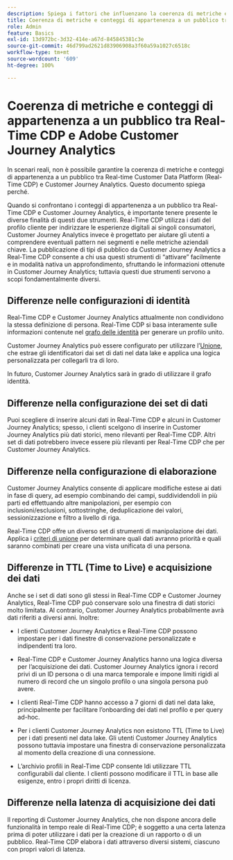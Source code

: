 ```yaml
---
description: Spiega i fattori che influenzano la coerenza di metriche e conteggi di appartenenza a un pubblico tra Real-time Customer Data Platform (Real-Time CDP) e Customer Journey Analytics.
title: Coerenza di metriche e conteggi di appartenenza a un pubblico tra Real-Time CDP e Customer Journey Analytics
role: Admin
feature: Basics
exl-id: 13d972bc-3d32-414e-a67d-845845381c3e
source-git-commit: 46d799ad2621d83906908a3f60a59a1027c6518c
workflow-type: tm+mt
source-wordcount: '609'
ht-degree: 100%

---
```



# Coerenza di metriche e conteggi di appartenenza a un pubblico tra Real-Time CDP e Adobe Customer Journey Analytics

In scenari reali, non è possibile garantire la coerenza di metriche e conteggi di appartenenza a un pubblico tra Real-time Customer Data Platform (Real-Time CDP) e Customer Journey Analytics. Questo documento spiega perché.

Quando si confrontano i conteggi di appartenenza a un pubblico tra Real-Time CDP e Customer Journey Analytics, è importante tenere presente le diverse finalità di questi due strumenti. Real-Time CDP utilizza i dati del profilo cliente per indirizzare le esperienze digitali ai singoli consumatori, Customer Journey Analytics invece è progettato per aiutare gli utenti a comprendere eventuali pattern nei segmenti e nelle metriche aziendali chiave. La pubblicazione di tipi di pubblico da Customer Journey Analytics a Real-Time CDP consente a chi usa questi strumenti di “attivare” facilmente e in modalità nativa un approfondimento, sfruttando le informazioni ottenute in Customer Journey Analytics; tuttavia questi due strumenti servono a scopi fondamentalmente diversi.

## Differenze nelle configurazioni di identità

Real-Time CDP e Customer Journey Analytics attualmente non condividono la stessa definizione di persona. Real-Time CDP si basa interamente sulle informazioni contenute nel [grafo delle identità](https://experienceleague.adobe.com/docs/platform-learn/tutorials/identities/understanding-identity-and-identity-graphs.html?lang=it) per generare un profilo unito.

Customer Journey Analytics può essere configurato per utilizzare l’[Unione](../stitching/overview.md), che estrae gli identificatori dai set di dati nel data lake e applica una logica personalizzata per collegarli tra di loro.

In futuro, Customer Journey Analytics sarà in grado di utilizzare il grafo identità.

## Differenze nella configurazione dei set di dati

Puoi scegliere di inserire alcuni dati in Real-Time CDP e alcuni in Customer Journey Analytics; spesso, i clienti scelgono di inserire in Customer Journey Analytics più dati storici, meno rilevanti per Real-Time CDP. Altri set di dati potrebbero invece essere più rilevanti per Real-Time CDP che per Customer Journey Analytics.

## Differenze nella configurazione di elaborazione

Customer Journey Analytics consente di applicare modifiche estese ai dati in fase di query, ad esempio combinando dei campi, suddividendoli in più parti ed effettuando altre manipolazioni, per esempio con inclusioni/esclusioni, sottostringhe, deduplicazione dei valori, sessionizzazione e filtro a livello di riga.

Real-Time CDP offre un diverso set di strumenti di manipolazione dei dati. Applica i [criteri di unione](https://experienceleague.adobe.com/docs/experience-platform/profile/merge-policies/overview.html?lang=it) per determinare quali dati avranno priorità e quali saranno combinati per creare una vista unificata di una persona.

## Differenze in TTL (Time to Live) e acquisizione dei dati

Anche se i set di dati sono gli stessi in Real-Time CDP e Customer Journey Analytics, Real-Time CDP può conservare solo una finestra di dati storici molto limitata. Al contrario, Customer Journey Analytics probabilmente avrà dati riferiti a diversi anni. Inoltre:

* I clienti Customer Journey Analytics e Real-Time CDP possono impostare per i dati finestre di conservazione personalizzate e indipendenti tra loro.

* Real-Time CDP e Customer Journey Analytics hanno una logica diversa per l’acquisizione dei dati. Customer Journey Analytics ignora i record privi di un ID persona o di una marca temporale e impone limiti rigidi al numero di record che un singolo profilo o una singola persona può avere.

* I clienti Real-Time CDP hanno accesso a 7 giorni di dati nel data lake, principalmente per facilitare l’onboarding dei dati nel profilo e per query ad-hoc.

* Per i clienti Customer Journey Analytics non esistono TTL (Time to Live) per i dati presenti nel data lake. Gli utenti Customer Journey Analytics possono tuttavia impostare una finestra di conservazione personalizzata al momento della creazione di una connessione.

* L’archivio profili in Real-Time CDP consente ldi utilizzare TTL configurabili dal cliente. I clienti possono modificare il TTL in base alle esigenze, entro i propri diritti di licenza.

## Differenze nella latenza di acquisizione dei dati

Il reporting di Customer Journey Analytics, che non dispone ancora delle funzionalità in tempo reale di Real-Time CDP; è soggetto a una certa latenza prima di poter utilizzare i dati per la creazione di un rapporto o di un pubblico. Real-Time CDP elabora i dati attraverso diversi sistemi, ciascuno con propri valori di latenza.
